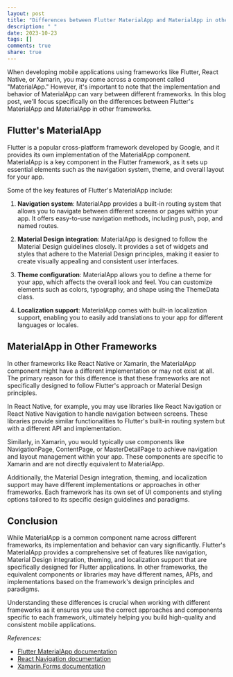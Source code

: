 ```yaml
---
layout: post
title: "Differences between Flutter MaterialApp and MaterialApp in other frameworks."
description: " "
date: 2023-10-23
tags: []
comments: true
share: true
---
```


When developing mobile applications using frameworks like Flutter, React Native, or Xamarin, you may come across a component called "MaterialApp." However, it's important to note that the implementation and behavior of MaterialApp can vary between different frameworks. In this blog post, we'll focus specifically on the differences between Flutter's MaterialApp and MaterialApp in other frameworks.

## Flutter's MaterialApp

Flutter is a popular cross-platform framework developed by Google, and it provides its own implementation of the MaterialApp component. MaterialApp is a key component in the Flutter framework, as it sets up essential elements such as the navigation system, theme, and overall layout for your app.

Some of the key features of Flutter's MaterialApp include:

1. **Navigation system**: MaterialApp provides a built-in routing system that allows you to navigate between different screens or pages within your app. It offers easy-to-use navigation methods, including push, pop, and named routes.

2. **Material Design integration**: MaterialApp is designed to follow the Material Design guidelines closely. It provides a set of widgets and styles that adhere to the Material Design principles, making it easier to create visually appealing and consistent user interfaces.

3. **Theme configuration**: MaterialApp allows you to define a theme for your app, which affects the overall look and feel. You can customize elements such as colors, typography, and shape using the ThemeData class.

4. **Localization support**: MaterialApp comes with built-in localization support, enabling you to easily add translations to your app for different languages or locales.

## MaterialApp in Other Frameworks

In other frameworks like React Native or Xamarin, the MaterialApp component might have a different implementation or may not exist at all. The primary reason for this difference is that these frameworks are not specifically designed to follow Flutter's approach or Material Design principles.

In React Native, for example, you may use libraries like React Navigation or React Native Navigation to handle navigation between screens. These libraries provide similar functionalities to Flutter's built-in routing system but with a different API and implementation.

Similarly, in Xamarin, you would typically use components like NavigationPage, ContentPage, or MasterDetailPage to achieve navigation and layout management within your app. These components are specific to Xamarin and are not directly equivalent to MaterialApp.

Additionally, the Material Design integration, theming, and localization support may have different implementations or approaches in other frameworks. Each framework has its own set of UI components and styling options tailored to its specific design guidelines and paradigms.

## Conclusion

While MaterialApp is a common component name across different frameworks, its implementation and behavior can vary significantly. Flutter's MaterialApp provides a comprehensive set of features like navigation, Material Design integration, theming, and localization support that are specifically designed for Flutter applications. In other frameworks, the equivalent components or libraries may have different names, APIs, and implementations based on the framework's design principles and paradigms.

Understanding these differences is crucial when working with different frameworks as it ensures you use the correct approaches and components specific to each framework, ultimately helping you build high-quality and consistent mobile applications.

_References:_
- [Flutter MaterialApp documentation](https://api.flutter.dev/flutter/material/MaterialApp-class.html)
- [React Navigation documentation](https://reactnavigation.org/)
- [Xamarin.Forms documentation](https://docs.microsoft.com/en-us/xamarin/xamarin-forms/)